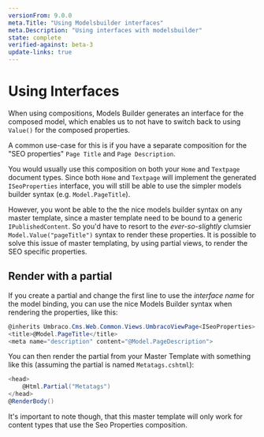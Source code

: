 ```yaml
---
versionFrom: 9.0.0
meta.Title: "Using Modelsbuilder interfaces"
meta.Description: "Using interfaces with modelsbuilder"
state: complete
verified-against: beta-3
update-links: true
---
```


# Using Interfaces

When using compositions, Models Builder generates an interface for the composed model, which enables us to not have to switch back to using `Value()` for the composed properties.

A common use-case for this is if you have a separate composition for the "SEO properties" `Page Title` and `Page Description`.

You would usually use this composition on both your `Home` and `Textpage` document types. Since both `Home` and `Textpage` will implement the generated `ISeoProperties` interface, you will still be able to use the simpler models builder syntax (e.g. `Model.PageTitle`).

However, you wont be able to the the nice models builder syntax on any master template, since a master template need to be bound to a generic `IPublishedContent`. So you'd have to resort to the *ever-so-slightly* clumsier `Model.Value("pageTitle")` syntax to render these properties. It is possible to solve this issue of master templating, by using partial views, to render the SEO specific properties. 

## Render with a partial

If you create a partial and change the first line to use the *interface name* for the model binding, you can use the nice Models Builder syntax when rendering the properties, like this:

```csharp
@inherits Umbraco.Cms.Web.Common.Views.UmbracoViewPage<ISeoProperties>
<title>@Model.PageTitle</title>
<meta name="description" content="@Model.PageDescription">
```

You can then render the partial from your Master Template with something like this (assuming the partial is named `Metatags.cshtml`):

```csharp
<head>
    @Html.Partial("Metatags")
</head>
@RenderBody()
```

It's important to note though, that this master template will only work for content types that use the Seo Properties composition.